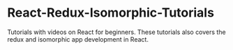 # React-Redux-Isomorphic-Tutorials
Tutorials with videos on React for beginners. These tutorials also covers the redux and isomorphic app development in React. 
